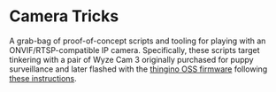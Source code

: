 # Camera Tricks

A grab-bag of proof-of-concept scripts and tooling for playing with an
ONVIF/RTSP-compatible IP camera. Specifically, these scripts target
tinkering with a pair of Wyze Cam 3 originally purchased for puppy
surveillance and later flashed with the [thingino OSS
firmware](https://thingino.com/) following [these
instructions](https://thingino.com/wyze-c3).




